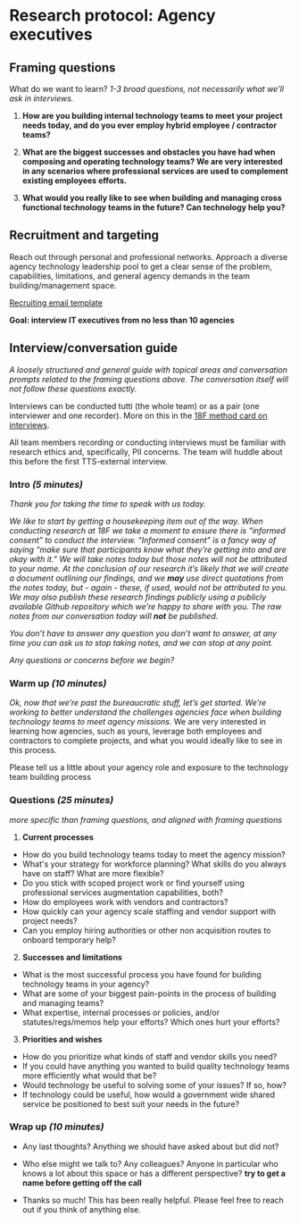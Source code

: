 # **Research protocol: Agency executives**

## Framing questions

What do we want to learn? *1-3 broad questions, not necessarily what we’ll ask in interviews.*

1. **How are you building internal technology teams to meet your project needs today, and do you ever employ hybrid employee / contractor teams?**

2. **What are the biggest successes and obstacles you have had when composing and operating technology teams?  We are very interested in any scenarios where professional services are used to complement existing employees efforts.**

3. **What would you really like to see when building and managing cross functional technology teams in the future?  Can technology help you?**


## Recruitment and targeting

Reach out through personal and professional networks.  Approach a diverse agency technology leadership pool to get a clear sense of the problem, capabilities, limitations, and general agency demands in the team building/management space.

[Recruiting email template](https://github.com/18F/tis-discovery/blob/master/research/templates/recruiting-email.md#agency-executive)

**Goal: interview IT executives from no less than 10 agencies**


## Interview/conversation guide

*A loosely structured and general guide with topical areas and conversation prompts related to the framing questions above. The conversation itself will not follow these questions exactly.*

Interviews can be conducted tutti (the whole team) or as a pair (one interviewer and one recorder). More on this in the [18F method card on interviews](https://methods.18f.gov/discover/stakeholder-and-user-interviews/).

All team members recording or conducting interviews must be familiar with research ethics and, specifically, PII concerns. The team will huddle about this before the first TTS-external interview.


### Intro _(5 minutes)_

*Thank you for taking the time to speak with us today.*

*We like to start by getting a housekeeping item out of the way. When conducting research at 18F we take a moment to ensure there is “informed consent” to conduct the interview. “Informed consent” is a fancy way of saying “make sure that participants know what they’re getting into and are okay with it.” We will take notes today but those notes will not be attributed to your name. At the conclusion of our research it’s likely that we will create a document outlining our findings, and we **may** use direct quotations from the notes today, but - again - these, if used, would not be attributed to you. We may also publish these research findings publicly using a publicly available Github repository which we’re happy to share with you. The raw notes from our conversation today will **not** be published.*

*You don’t have to answer any question you don’t want to answer, at any time you can ask us to stop taking notes, and we can stop at any point.*

*Any questions or concerns before we begin?*


### Warm up _(10 minutes)_

*Ok, now that we’re past the bureaucratic stuff, let’s get started.  We’re working to better understand the challenges agencies face when building technology teams to meet agency missions.*  We are very interested in learning how agencies, such as yours, leverage both employees and contractors to complete projects, and what you would ideally like to see in this process.

Please tell us a little about your agency role and exposure to the technology team building process


### Questions _(25 minutes)_

*more specific than framing questions, and aligned with framing questions*

1. **Current processes**
  * How do you build technology teams today to meet the agency mission?
  * What's your strategy for workforce planning? What skills do you always have on staff? What are more flexible?
  * Do you stick with scoped project work or find yourself using professional services augmentation capabilities, both?
  * How do employees work with vendors and contractors?
  * How quickly can your agency scale staffing and vendor support with project needs?
  * Can you employ hiring authorities or other non acquisition routes to onboard temporary help?

2. **Successes and limitations**
  * What is the most successful process you have found for building technology teams in your agency?
  * What are some of your biggest pain-points in the process of building and managing teams?
  * What expertise, internal processes or policies, and/or statutes/regs/memos help your efforts? Which ones hurt your efforts?

3. **Priorities and wishes**
  * How do you prioritize what kinds of staff and vendor skills you need?
  * If you could have anything you wanted to build quality technology teams more efficiently what would that be?
  * Would technology be useful to solving some of your issues?  If so, how?
  * If technology could be useful, how would a government wide shared service be positioned to best suit your needs in the future?


### Wrap up _(10 minutes)_

* Any last thoughts? Anything we should have asked about but did not?

* Who else might we talk to? Any colleagues? Anyone in particular who knows a lot about this space or has a different perspective? **try to get a name before getting off the call**

* Thanks so much! This has been really helpful. Please feel free to reach out if you think of anything else.
